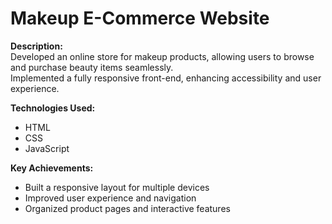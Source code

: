 # Makeup E-Commerce Website

**Description:**  
Developed an online store for makeup products, allowing users to browse and purchase beauty items seamlessly.  
Implemented a fully responsive front-end, enhancing accessibility and user experience.

**Technologies Used:**  
- HTML  
- CSS  
- JavaScript  

**Key Achievements:**  
- Built a responsive layout for multiple devices  
- Improved user experience and navigation  
- Organized product pages and interactive features
